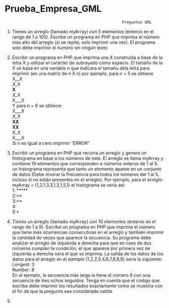 # Prueba_Empresa_GML
                                                        Preguntas GML

1. Tienes un arreglo (llamado myArray) con 5 elementos (enteros en el rango de 1 a 100). Escribe un programa en PHP que imprima el número más alto del arreglo (si se repite, solo imprimir una vez). El programa solo debe imprimir el numero sin ningún texto

2. Escribir un programa en PHP que imprima una X construida a base de la letra X y utilizar el carácter de subrayado como espacio. El tamaño de la X se basa en una variable n que indicara el tamaño dela letra para imprimir (en una matriz de n X n) por ejemplo, para n = 5 se obtiene
X__X  <br>
_X_X_ <br>
__X__ <br>
_X_X_ <br>
X___X <br>
Y para n = 6 se obtiene: <br>
X___X <br>
_X_X_ <br>
__XX__ <br>
__XX__ <br>
_X_X_ <br>
X___X <br>
Si n es igual a cero imprimir “ERROR” <br>

3. Escribir un programa en PHP que recorra un arreglo y genere un histograma en base a los números de este. El arreglo se llama myArray y contiene 10 elementos que corresponden a números enteros de 1 al 5. un histograma representa que tanto un elemento aparee en un conjunto de datos (Debe mosrar la frecuencia para todos los números del 1 al 5, incluso si no están presentes en el arreglo). Por ejemplo, para el arreglo: <br>
myArray = (1,2,1,3,3,1,2,1,5,1) el histograma se vería así: <br>
1: ***** <br>
2:** <br>
3:** <br>
4: <br>
5:* <br>

4. Tienes un arreglo (llamado myArray) con 10 elementos (enteros en el rango de 1 a 9). Escribe un programa en PHP que imprima el número que tiene más ocurrencias consecutivas en el arreglo y también imprimir la cantidad de veces que aparece la secuencia.
Su programa debe analizar el arreglo de izquierda a derecha para que en caso de dos números cumplan la condición, el que aparece por primera vez de izquierda a derecha será el que se imprima. La salida de los datos de los datos para el arreglo en el ejemplo (1,2,2,5,4,6,7,8,8,8) sería la siguiente: <br>
Longest: 3 <br>
Number: 8 <br>
En el ejemplo, la secuencia más larga la tiene el número 8 con una secuencia de tres ochos seguidos. Tenga en cuenta que el código que escriba debe imprimir los resultados exactamente como se muestra con el fin de que la pregunta sea considerada valida. <br>
5. 







